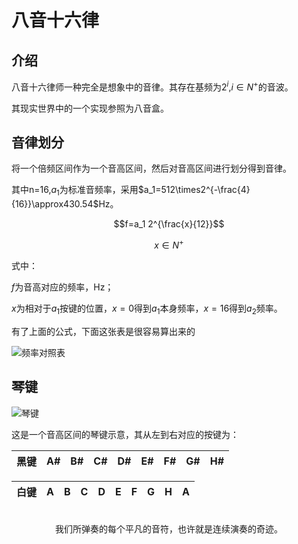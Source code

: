 # 八音十六律

## 介绍

八音十六律师一种完全是想象中的音律。其存在基频为$2^i$,$i\in N^{+}$的音波。

其现实世界中的一个实现参照为八音盒。

## 音律划分

将一个倍频区间作为一个音高区间，然后对音高区间进行划分得到音律。

其中n=16,$a_1$为标准音频率，采用$a_1=512\times2^{-\frac{4}{16}}\approx430.54$Hz。

$$f=a_1 2^{\frac{x}{12}}$$

$$x\in{N^{+}}$$

式中：

$f$为音高对应的频率，Hz；

$x$为相对于$a_1$按键的位置，$x=0$得到$a_1$本身频率，$x=16$得到$a_2$频率。

有了上面的公式，下面这张表是很容易算出来的

<img :src="$withBase('/sixteen/hz.png')" alt="频率对照表">

## 琴键

<img :src="$withBase('/sixteen/sixteen.png')" alt="琴键">

这是一个音高区间的琴键示意，其从左到右对应的按键为：

| 黑键 | A#  | B#  | C#  | D#  | E#  | F#  | G#  | H#  |
| ---- | --- | --- | --- | --- | --- | --- | --- | --- |

| 白键 | A   | B   | C   | D   | E   | F   | G   | H   | A   |
| ---- | --- | --- | --- | --- | --- | --- | --- | --- | --- |

<br/>
<center class="footer">我们所弹奏的每个平凡的音符，也许就是连续演奏的奇迹。</center >